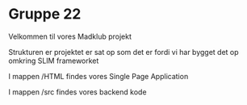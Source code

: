 # Gruppe 22

Velkommen til vores Madklub projekt

Strukturen er projektet er sat op som det er fordi vi har bygget det op omkring SLIM frameworket

I mappen /HTML findes vores Single Page Application

I mappen /src findes vores backend kode
